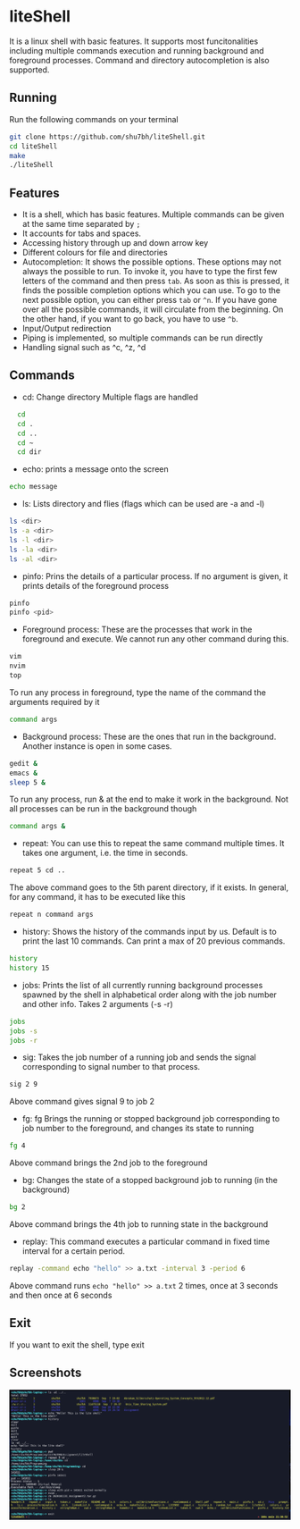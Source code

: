 # liteShell

It is a linux shell with basic features. It supports most funcitonalities including multiple commands execution and running background and foreground processes. Command and directory autocompletion is also supported.

## Running

Run the following commands on your terminal

```bash
git clone https://github.com/shu7bh/liteShell.git
cd liteShell
make
./liteShell
```

## Features

- It is a shell, which has basic features. Multiple commands can be given at the same time separated by `;`
- It accounts for tabs and spaces.
- Accessing history through up and down arrow key
- Different colours for file and directories
- Autocompletion: It shows the possible options. These options may not always the possible to run. To invoke it, you have to type the first few letters of the command and then press `tab`. As soon as this is pressed, it finds the possible completion options which you can use. To go to the next possible option, you can either press `tab` or `^n`. If you have gone over all the possible commands, it will circulate from the beginning. On the other hand, if you want to go back, you have to use `^b`.
- Input/Output redirection
- Piping is implemented, so multiple commands can be run directly
- Handling signal such as ^c, ^z, ^d

## Commands

- cd: Change directory Multiple flags are handled

```bash
  cd
  cd .
  cd ..
  cd ~
  cd dir
```

- echo: prints a message onto the screen

```bash
echo message
```

- ls: Lists directory and flies (flags which can be used are -a and -l)

```bash
ls <dir>
ls -a <dir>
ls -l <dir>
ls -la <dir>
ls -al <dir>
```

- pinfo: Prins the details of a particular process. If no argument is given, it prints details of the foreground process

```sh
pinfo
pinfo <pid>
```

- Foreground process: These are the processes that work in the foreground and execute. We cannot run any other command during this.

```bash
vim
nvim
top
```

To run any process in foreground, type the name of the command the arguments required by it

```bash
command args
```

- Background process: These are the ones that run in the background. Another instance is open in some cases.

```bash
gedit &
emacs &
sleep 5 &
```

To run any process, run & at the end to make it work in the background. Not all processes can be run in the background though

```bash
command args &
```

- repeat: You can use this to repeat the same command multiple times. It takes one argument, i.e. the time in seconds.

```bash
repeat 5 cd ..
```

The above command goes to the 5th parent directory, if it exists. In general, for any command, it has to be executed like this

```bash
repeat n command args
```

- history: Shows the history of the commands input by us. Default is to print the last 10 commands. Can print a max of 20 previous commands.

```bash
history
history 15
```

- jobs: Prints the list of all currently running background processes spawned by the shell in alphabetical order along with the job number and other info. Takes 2 arguments (-s -r)

```bash
jobs
jobs -s
jobs -r
```

- sig: Takes the job number of a running job and sends the signal corresponding to signal number to that process.

```bash
sig 2 9
```

Above command gives signal 9 to job 2

- fg: fg Brings the running or stopped background job corresponding to job number to the foreground, and changes its state to running

```bash
fg 4
```

Above command brings the 2nd job to the foreground

- bg: Changes the state of a stopped background job to running (in the background)

```bash
bg 2
```

Above command brings the 4th job to running state in the background

- replay: This command executes a particular command in fixed time interval for a certain period.

```bash
replay -command echo "hello" >> a.txt -interval 3 -period 6
```

Above command runs `echo "hello" >> a.txt` 2 times, once at 3 seconds and then once at 6 seconds

## Exit

If you want to exit the shell, type exit

## Screenshots

![ss](Pics/ss.png)
